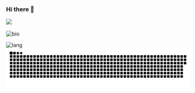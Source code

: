 ### Hi there 👋

<!--
**lizchng/lizchng** is a ✨ _special_ ✨ repository because its `README.md` (this file) appears on your GitHub profile.

Here are some ideas to get you started:

- 🔭 I’m currently working on ...
- 🌱 I’m currently learning ...
- 👯 I’m looking to collaborate on ...
- 🤔 I’m looking for help with ...
- 💬 Ask me about ...
- 📫 How to reach me: ...
- 😄 Pronouns: ...
- ⚡ Fun fact: ...
-->
<div align="left"> <img src="https://visitor-badge.glitch.me/badge?page_id=lizchng" /> </div>


![bio](https://github-readme-stats.vercel.app/api?username=lizchng&show_icons=true)

![lang](https://github-readme-stats.vercel.app/api/top-langs/?username=lizchng&layout=compact)
![](https://raw.githubusercontent.com/lizchng/lizchng/main/assets/github-contribution-grid-snake.svg)
<!-- <div align="left"> <img src="https://github-profile-trophy.vercel.app/?username=lizchng" /> </div> -->
<!-- <div align="left"> <img src="https://activity-graph.herokuapp.com/graph?username=lizchng&theme=xcode" /> </div> -->

